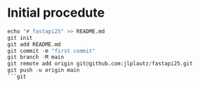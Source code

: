 # Initial procedute

```python
echo "# fastapi25" >> README.md
git init
git add README.md
git commit -m "first commit"
git branch -M main
git remote add origin git@github.com:jlplautz/fastapi25.git
git push -u origin main
```git 